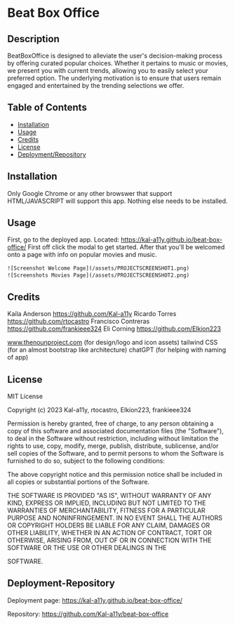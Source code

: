 # Beat Box Office

## Description

BeatBoxOffice is designed to alleviate the user's decision-making process by offering curated popular choices. Whether it pertains to music or movies, we present you with current trends, allowing you to easily select your preferred option. The underlying motivation is to ensure that users remain engaged and entertained by the trending selections we offer.


## Table of Contents

- [Installation](#installation)
- [Usage](#usage)
- [Credits](#credits)
- [License](#license)
- [Deployment/Repository](#Deployment-Repository)

## Installation

Only Google Chrome or any other browswer that support HTML/JAVASCRIPT will support this app. Nothing else needs to be installed.

## Usage

First, go to the deployed app. Located: https://kal-a11y.github.io/beat-box-office/
First off click the modal to get started. After that you'll be welcomed onto a page with info on popular movies and music. 

    ![Screenshot Welcome Page](/assets/PROJECTSCREENSHOT1.png)
    ![Screenshots Movies Page](/assets/PROJECTSCREENSHOT2.png)

## Credits

Kaila Anderson https://github.com/Kal-a11y
Ricardo Torres https://github.com/rtocastro
Francisco Contreras https://github.com/frankieee324
Eli Corning https://github.com/Elkion223

www.thenounproject.com  (for design/logo and icon assets)
tailwind CSS (for an almost bootstrap like architecture)
chatGPT (for helping with naming of app)

## License

MIT License

Copyright (c) 2023 Kal-a11y, rtocastro, Elkion223, frankieee324

Permission is hereby granted, free of charge, to any person obtaining a copy
of this software and associated documentation files (the "Software"), to deal
in the Software without restriction, including without limitation the rights
to use, copy, modify, merge, publish, distribute, sublicense, and/or sell
copies of the Software, and to permit persons to whom the Software is
furnished to do so, subject to the following conditions:

The above copyright notice and this permission notice shall be included in all
copies or substantial portions of the Software.

THE SOFTWARE IS PROVIDED "AS IS", WITHOUT WARRANTY OF ANY KIND, EXPRESS OR
IMPLIED, INCLUDING BUT NOT LIMITED TO THE WARRANTIES OF MERCHANTABILITY,
FITNESS FOR A PARTICULAR PURPOSE AND NONINFRINGEMENT. IN NO EVENT SHALL THE
AUTHORS OR COPYRIGHT HOLDERS BE LIABLE FOR ANY CLAIM, DAMAGES OR OTHER
LIABILITY, WHETHER IN AN ACTION OF CONTRACT, TORT OR OTHERWISE, ARISING FROM,
OUT OF OR IN CONNECTION WITH THE SOFTWARE OR THE USE OR OTHER DEALINGS IN THE

SOFTWARE.

## Deployment-Repository

Deployment page: https://kal-a11y.github.io/beat-box-office/

Repository: https://github.com/Kal-a11y/beat-box-office
